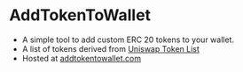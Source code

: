 # AddTokenToWallet

- A simple tool to add custom ERC 20 tokens to your wallet.
- A list of tokens derived from [Uniswap Token List](https://uniswap.org/blog/token-lists)
- Hosted at [addtokentowallet.com](https://addtokentowallet.com)
